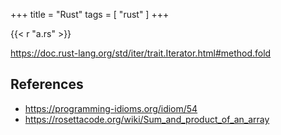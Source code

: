 +++
title = "Rust"
tags = [ "rust" ]
+++

{{< r "a.rs" >}}

<https://doc.rust-lang.org/std/iter/trait.Iterator.html#method.fold>

## References

- <https://programming-idioms.org/idiom/54>
- <https://rosettacode.org/wiki/Sum_and_product_of_an_array>
